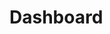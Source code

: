 # Dashboard

<div class="row">
    <div class="col-12 col-sm-6">
        <documentation-content-card title="Files" text="Each analysis of a score is stored in a vimu file. If you are logged in" to="/docs/dashboard/files"></documentation-content-card>
    </div>
    <div class="col-12 col-sm-6">
        <documentation-content-card title="Shared Files" text="Files that have been shared with you will be listed in this section of the dashboard." to="/docs/dashboard/shared"></documentation-content-card>
    </div>
    <div class="col-12 col-sm-6">
        <documentation-content-card title="Scores" text="Next to files, scores are the other integral part that makes vimu work." to="/docs/dashboard/scores"></documentation-content-card>
    </div>
    <div class="col-12 col-sm-6">
        <documentation-content-card title="Teams" text="Teams in vimu provide the possibility to access files across " to="/docs/dashboard/teams"></documentation-content-card>
    </div>
</div>
